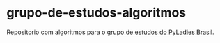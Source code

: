 # grupo-de-estudos-algoritmos
Repositorio com algoritmos para o [grupo de estudos do PyLadies Brasil](https://github.com/pyladies-brazil/grupo-de-estudos-de-algoritmos).



